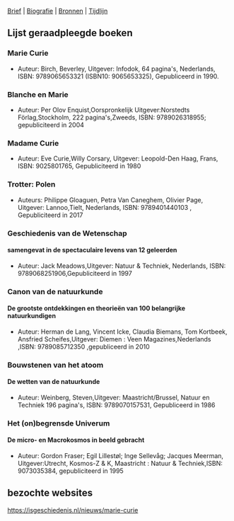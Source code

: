 [Brief](brief.md) | [Biografie](biografie.md) | [Bronnen](bibliografie.md) | [Tijdlijn](https://cdn.knightlab.com/libs/timeline3/latest/embed/index.html?source=1E-iVJlxIhEdE5K3mXC_vnQod_FRKKTVz-mWdT42EE0s&font=Default&lang=nl&initial_zoom=2&height=650)

## Lijst geraadpleegde boeken

### Marie Curie 
- Auteur: Birch, Beverley, Uitgever: Infodok, 64 pagina's, Nederlands, ISBN: 9789065653321 (ISBN10: 9065653325), Gepubliceerd in 1990. 

### Blanche en Marie 
- Auteur: Per Olov Enquist,Oorspronkelijk Uitgever:Norstedts Förlag,Stockholm, 222 pagina's,Zweeds, ISBN: 9789026318955; gepubliciteerd in 2004

### Madame Curie
- Auteur: Eve Curie,Willy Corsary, Uitgever: Leopold-Den Haag, Frans, ISBN: 9025801765, Gepubliciteerd in 1980

### Trotter: Polen
- Auteurs: Philippe Gloaguen, Petra Van Caneghem, Olivier Page, Uitgever: Lannoo,Tielt, Nederlands, ISBN: 9789401440103 , Gepubliciteerd in 2017

### Geschiedenis van de Wetenschap
#### samengevat in de spectaculaire levens van 12 geleerden
- Auteur: Jack Meadows,Uitgever: Natuur & Techniek, Nederlands, ISBN: 9789068251906,Gepubliciteerd in 1997

### Canon van de natuurkunde
#### De grootste ontdekkingen en theorieën van 100 belangrijke natuurkundigen
- Auteur: Herman de Lang, Vincent Icke, Claudia Biemans, Tom Kortbeek, Ansfried Scheifes,Uitgever: Diemen : Veen Magazines,Nederlands ,ISBN: 9789085712350 ,gepubliceerd in 2010
 
### Bouwstenen van het atoom
#### De wetten van de natuurkunde
- Auteur: Weinberg, Steven,Uitgever: Maastricht/Brussel, Natuur en Techniek  196 pagina's, ISBN: 9789070157531, Gepubliceerd in 1986

### Het (on)begrensde Univerum
#### De micro- en Macrokosmos in beeld gebracht
- Auteur: Gordon Fraser; Egil Lillestøl; Inge Sellevåg; Jacques Meerman, Uitgever:Utrecht, Kosmos-Z & K, Maastricht : Natuur & Techniek,ISBN: 9073035384, gepubliciteerd in 1995


## bezochte websites

https://isgeschiedenis.nl/nieuws/marie-curie
